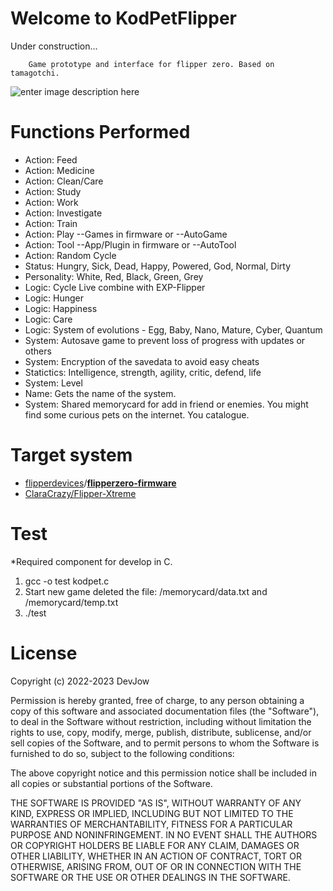 # Welcome to KodPetFlipper

 Under construction...

        Game prototype and interface for flipper zero. Based on tamagotchi.


![enter image description here](https://cdn.discordapp.com/attachments/1049264648404357130/1055834291038335056/IMG_0012.png)


# Functions Performed

- Action: Feed
- Action: Medicine
- Action: Clean/Care
- Action: Study
- Action: Work
- Action: Investigate
- Action: Train
- Action: Play --Games in firmware or --AutoGame
- Action: Tool --App/Plugin in firmware or --AutoTool
- Action: Random Cycle
- Status: Hungry, Sick, Dead, Happy, Powered, God, Normal, Dirty
- Personality: White, Red, Black, Green, Grey
- Logic: Cycle Live combine with EXP-Flipper
- Logic: Hunger
- Logic: Happiness
- Logic: Care
- Logic: System of evolutions - Egg, Baby, Nano, Mature, Cyber, Quantum
- System: Autosave game to prevent loss of progress with updates or others
- System: Encryption of the savedata to avoid easy cheats
- Statictics: Intelligence, strength, agility, critic, defend, life
- System: Level
- Name: Gets the name of the system.
- System: Shared memorycard for add in friend or enemies. You might find some curious pets on the internet. You catalogue.

# Target system

- [flipperdevices](https://github.com/flipperdevices)/**[flipperzero-firmware](https://github.com/flipperdevices/flipperzero-firmware)**
- [ClaraCrazy/Flipper-Xtreme](https://github.com/ClaraCrazy/Flipper-Xtreme)


# Test
*Required component for develop in C.

1. gcc -o test kodpet.c
2. Start new game deleted the file: /memorycard/data.txt and /memorycard/temp.txt
2. ./test




# License

Copyright (c) 2022-2023 DevJow

Permission is hereby granted, free of charge, to any person obtaining
a copy of this software and associated documentation files (the
"Software"), to deal in the Software without restriction, including
without limitation the rights to use, copy, modify, merge, publish,
distribute, sublicense, and/or sell copies of the Software, and to
permit persons to whom the Software is furnished to do so, subject to
the following conditions:

The above copyright notice and this permission notice shall be
included in all copies or substantial portions of the Software.

THE SOFTWARE IS PROVIDED "AS IS", WITHOUT WARRANTY OF ANY KIND,
EXPRESS OR IMPLIED, INCLUDING BUT NOT LIMITED TO THE WARRANTIES OF
MERCHANTABILITY, FITNESS FOR A PARTICULAR PURPOSE AND
NONINFRINGEMENT. IN NO EVENT SHALL THE AUTHORS OR COPYRIGHT HOLDERS BE
LIABLE FOR ANY CLAIM, DAMAGES OR OTHER LIABILITY, WHETHER IN AN ACTION
OF CONTRACT, TORT OR OTHERWISE, ARISING FROM, OUT OF OR IN CONNECTION
WITH THE SOFTWARE OR THE USE OR OTHER DEALINGS IN THE SOFTWARE.
